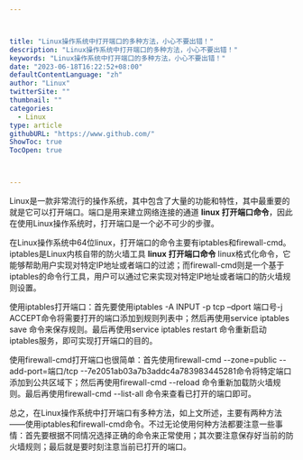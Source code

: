```yaml
---



title: "Linux操作系统中打开端口的多种方法，小心不要出错！"
description: "Linux操作系统中打开端口的多种方法，小心不要出错！"
keywords: "Linux操作系统中打开端口的多种方法，小心不要出错！"
date: "2023-06-18T16:22:52+08:00"
defaultContentLanguage: "zh"
author: "Linux"
twitterSite: ""
thumbnail: ""
categories:
  - Linux
type: article
githubURL: "https://www.github.com/"
ShowToc: true
TocOpen: true



---
```


Linux是一款非常流行的操作系统，其中包含了大量的功能和特性，其中最重要的就是它可以打开端口。端口是用来建立网络连接的通道 **linux 打开端口命令**，因此在使用Linux操作系统时，打开端口是一个必不可少的步骤。

在Linux操作系统中64位linux，打开端口的命令主要有iptables和firewall-cmd。iptables是Linux内核自带的防火墙工具 **linux 打开端口命令** linux格式化命令，它能够帮助用户实现对特定IP地址或者端口的过滤；而firewall-cmd则是一个基于iptables的命令行工具，用户可以通过它来实现对特定IP地址或者端口的防火墙规则设置。

使用iptables打开端口：首先要使用iptables -A INPUT -p tcp –dport 端口号-j ACCEPT命令将需要打开的端口添加到规则列表中；然后再使用service iptables save 命令来保存规则。最后再使用service iptables restart 命令重新启动iptables服务，即可实现打开端口的目的。

使用firewall-cmd打开端口也很简单：首先使用firewall-cmd --zone=public --add-port=端口/tcp --7e2051ab03a7b3addc4a783983445281命令将特定端口添加到公共区域下；然后再使用firewall-cmd --reload 命令重新加载防火墙规则。最后再使用firewall-cmd --list-all 命令来查看已打开的端口即可。

总之，在Linux操作系统中打开端口有多种方法，如上文所述，主要有两种方法——使用iptables和firewall-cmd命令。不过无论使用何种方法都要注意一些事情：首先要根据不同情况选择正确的命令来正常使用；其次要注意保存好当前的防火墙规则；最后就是要时刻注意当前已打开的端口。